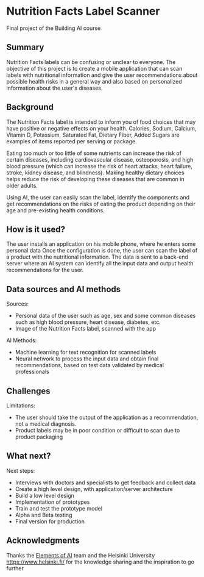 # Nutrition Facts Label Scanner

Final project of the Building AI course


## Summary

Nutrition Facts labels can be confusing or unclear to everyone.
The objective of this project is to create a mobile application that can scan labels with nutritional information and give the user recommendations about possible health risks in a general way and also based on personalized information about the user's diseases.


## Background

The Nutrition Facts label is intended to inform you of food choices that may have positive or negative effects on your health.
Calories, Sodium, Calcium, Vitamin D, Potassium, Saturated Fat, Dietary Fiber, Added Sugars are examples of items reported per serving or package.

Eating too much or too little of some nutrients can increase the risk of certain diseases, including cardiovascular disease, osteoporosis, and high blood pressure (which can increase the risk of heart attacks, heart failure, stroke, kidney disease, and blindness).
Making healthy dietary choices helps reduce the risk of developing these diseases that are common in older adults.

Using AI, the user can easily scan the label, identify the components and get recommendations on the risks of eating the product depending on their age and pre-existing health conditions.


## How is it used?

The user installs an application on his mobile phone, where he enters some personal data
Once the configuration is done, the user can scan the label of a product with the nutritional information.
The data is sent to a back-end server where an AI system can identify all the input data and output health recommendations for the user.


## Data sources and AI methods

Sources:
- Personal data of the user such as age, sex and some common diseases such as high blood pressure, heart disease, diabetes, etc.
- Image of the Nutrition Facts label, scanned with the app

AI Methods:
- Machine learning for text recognition for scanned labels
- Neural network to process the input data and obtain final recommendations, based on test data validated by medical professionals


## Challenges

Limitations:
- The user should take the output of the application as a recommendation, not a medical diagnosis.
- Product labels may be in poor condition or difficult to scan due to product packaging


## What next?

Next steps:
- Interviews with doctors and specialists to get feedback and collect data
- Create a high level design, with application/server architecture
- Build a low level design
- Implementation of prototypes 
- Train and test the prototype model
- Alpha and Beta testing
- Final version for production


## Acknowledgments

Thanks the [Elements of AI](https://www.elementsofai.com/) team and the Helsinki University https://www.helsinki.fi/ for the knowledge sharing and the inspiration to go further
